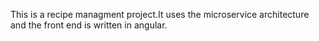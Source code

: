 This is a recipe managment project.It uses the microservice architecture and the front end is
written in angular.
